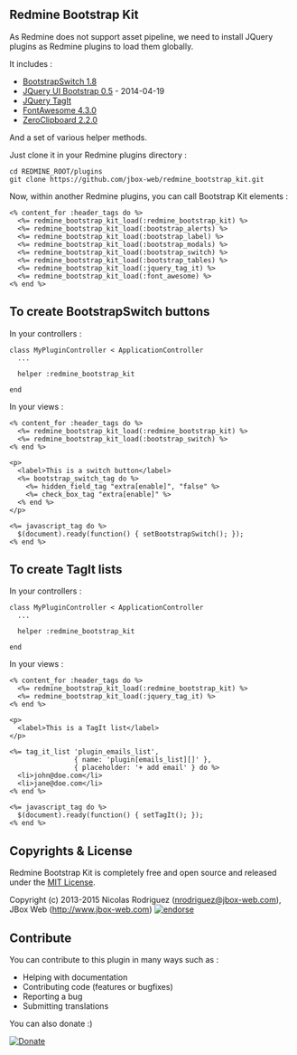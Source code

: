 ## Redmine Bootstrap Kit

As Redmine does not support asset pipeline, we need to install JQuery plugins as Redmine plugins to load them globally.

It includes :

* [BootstrapSwitch 1.8](https://github.com/nostalgiaz/bootstrap-switch)
* [JQuery UI Bootstrap 0.5](http://jquery-ui-bootstrap.github.io/jquery-ui-bootstrap/) - 2014-04-19
* [JQuery TagIt](http://aehlke.github.io/tag-it/)
* [FontAwesome 4.3.0](http://fortawesome.github.io/Font-Awesome/)
* [ZeroClipboard 2.2.0](https://github.com/zeroclipboard/zeroclipboard)

And a set of various helper methods.

Just clone it in your Redmine plugins directory :

    cd REDMINE_ROOT/plugins
    git clone https://github.com/jbox-web/redmine_bootstrap_kit.git

Now, within another Redmine plugins, you can call Bootstrap Kit elements :

```
<% content_for :header_tags do %>
  <%= redmine_bootstrap_kit_load(:redmine_bootstrap_kit) %>
  <%= redmine_bootstrap_kit_load(:bootstrap_alerts) %>
  <%= redmine_bootstrap_kit_load(:bootstrap_label) %>
  <%= redmine_bootstrap_kit_load(:bootstrap_modals) %>
  <%= redmine_bootstrap_kit_load(:bootstrap_switch) %>
  <%= redmine_bootstrap_kit_load(:bootstrap_tables) %>
  <%= redmine_bootstrap_kit_load(:jquery_tag_it) %>
  <%= redmine_bootstrap_kit_load(:font_awesome) %>
<% end %>
```

## To create BootstrapSwitch buttons

In your controllers :

```
class MyPluginController < ApplicationController
  ...

  helper :redmine_bootstrap_kit

end
```

In your views :

```
<% content_for :header_tags do %>
  <%= redmine_bootstrap_kit_load(:redmine_bootstrap_kit) %>
  <%= redmine_bootstrap_kit_load(:bootstrap_switch) %>
<% end %>

<p>
  <label>This is a switch button</label>
  <%= bootstrap_switch_tag do %>
    <%= hidden_field_tag "extra[enable]", "false" %>
    <%= check_box_tag "extra[enable]" %>
  <% end %>
</p>

<%= javascript_tag do %>
  $(document).ready(function() { setBootstrapSwitch(); });
<% end %>
```

## To create TagIt lists

In your controllers :

```
class MyPluginController < ApplicationController
  ...

  helper :redmine_bootstrap_kit

end
```

In your views :

```
<% content_for :header_tags do %>
  <%= redmine_bootstrap_kit_load(:redmine_bootstrap_kit) %>
  <%= redmine_bootstrap_kit_load(:jquery_tag_it) %>
<% end %>

<p>
  <label>This is a TagIt list</label>
</p>

<%= tag_it_list 'plugin_emails_list',
                { name: 'plugin[emails_list][]' },
                { placeholder: '+ add email' } do %>
  <li>john@doe.com</li>
  <li>jane@doe.com</li>
<% end %>

<%= javascript_tag do %>
  $(document).ready(function() { setTagIt(); });
<% end %>
```

## Copyrights & License

Redmine Bootstrap Kit is completely free and open source and released under the [MIT License](https://github.com/jbox-web/redmine_bootstrap_kit/blob/devel/LICENSE).

Copyright (c) 2013-2015 Nicolas Rodriguez (nrodriguez@jbox-web.com), JBox Web (http://www.jbox-web.com) [![endorse](https://api.coderwall.com/n-rodriguez/endorsecount.png)](https://coderwall.com/n-rodriguez)

## Contribute

You can contribute to this plugin in many ways such as :
* Helping with documentation
* Contributing code (features or bugfixes)
* Reporting a bug
* Submitting translations

You can also donate :)

[![Donate](https://www.paypalobjects.com/en_US/i/btn/btn_donate_LG.gif)](https://www.paypal.com/cgi-bin/webscr?cmd=_s-xclick&hosted_button_id=FBT7E7DAVVEEU)
